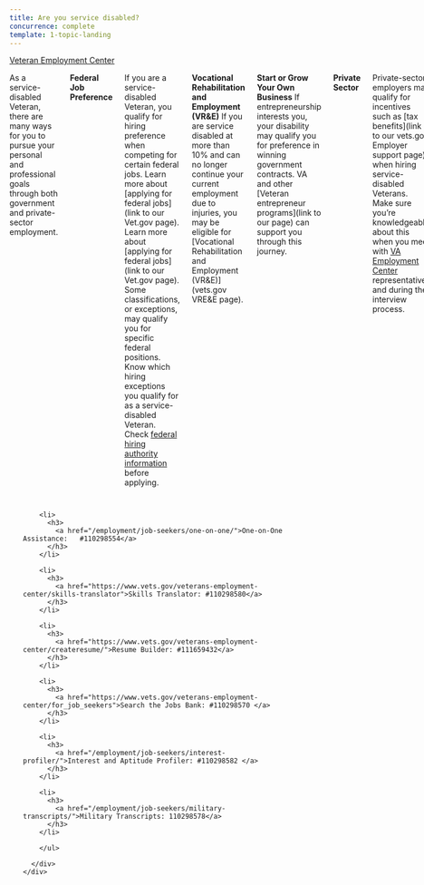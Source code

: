 ```yaml
---
title: Are you service disabled?
concurrence: complete
template: 1-topic-landing
---
```


<div class="main" role="main" markdown="0">

<div class="action-bar">
  <div class="row">
    <div class="small-12 columns">
      <a class="usa-button-primary" href="https://www.vets.gov/veterans-employment-center/">Veteran Employment Center</a>
    </div>
  </div>
</div>

<div class="section one" markdown="0">
<div class="primary" markdown="0">
<div class="row" markdown="0">
<div class="small-12 columns" markdown="1">

As a service-disabled Veteran, there are many ways for you to pursue your personal and professional goals through both government and private-sector employment.

**Federal Job Preference**

If you are a service-disabled Veteran, you qualify for hiring preference when competing for certain federal jobs. Learn more about [applying for federal jobs](link to our Vet.gov page). Learn more about [applying for federal jobs](link to our Vet.gov page). Some classifications, or exceptions, may qualify you for specific federal positions. Know which hiring exceptions you qualify for as a service-disabled Veteran. Check [federal hiring authority information](http://www.fedshirevets.gov/job/shav/) before applying.

**Vocational Rehabilitation and Employment (VR&E)**
If you are service disabled at more than 10% and can no longer continue your current employment due to injuries, you may be eligible for [Vocational Rehabilitation and Employment (VR&E)](vets.gov VRE&E page). 

**Start or Grow Your Own Business**
If entrepreneurship interests you, your disability may qualify you for preference in winning government contracts. VA and other [Veteran entrepreneur programs](link to our page) can support you through this journey. 

**Private Sector**

Private-sector employers may qualify for incentives such as [tax benefits](link to our vets.gov Employer support page) when hiring service-disabled Veterans. Make sure you’re knowledgeable about this when you meet with [VA Employment Center](link) representatives and during the interview process.

Credentialing and job training will help in your search. Check your [military transcripts](link to our vets.gov military transcripts page] now to be sure they are accurate.

**Learn more**
Contact your local [Veteran Employment Specialist (VES)](VES Map) or your [policy and benefits advocate](Link to list of advocates from disabilities section) for more information.


</div>
</div>
</div>


<div class="navigation">
  <div class="row">
    <div class="small-12 columns">
        <ul class="small-block-grid-1 medium-block-grid-3 cards small">

        <li>
          <h3>
            <a href="/employment/job-seekers/one-on-one/">One-on-One Assistance:   #110298554</a>
          </h3>
        </li>

        <li>
          <h3>
            <a href="https://www.vets.gov/veterans-employment-center/skills-translator">Skills Translator: #110298580</a>
          </h3>
        </li>  

        <li>
          <h3>
            <a href="https://www.vets.gov/veterans-employment-center/createresume/">Resume Builder: #111659432</a>
          </h3>  
        </li>

        <li>
          <h3>
            <a href="https://www.vets.gov/veterans-employment-center/for_job_seekers">Search the Jobs Bank: #110298570 </a>
          </h3>
        </li>  

        <li>
          <h3>
            <a href="/employment/job-seekers/interest-profiler/">Interest and Aptitude Profiler: #110298582 </a>
          </h3>
        </li>

        <li>
          <h3>
            <a href="/employment/job-seekers/military-transcripts/">Military Transcripts: 110298578</a>
          </h3>
        </li>    

        </ul>

      </div>
    </div>  
  </div>






</div>
